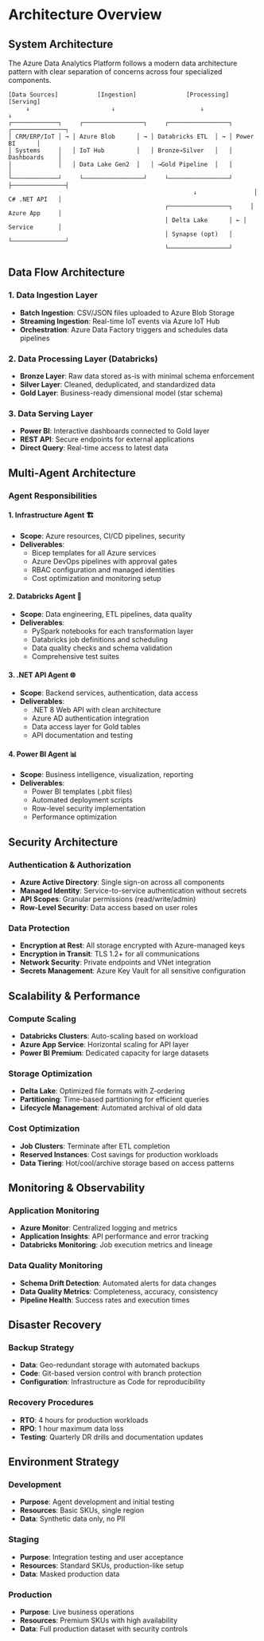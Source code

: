 # Architecture Overview

## System Architecture

The Azure Data Analytics Platform follows a modern data architecture pattern with clear separation of concerns across four specialized components.

```
[Data Sources]           [Ingestion]              [Processing]            [Serving]
     ↓                       ↓                        ↓                     ↓
┌─────────────┐     ┌─────────────────┐     ┌─────────────────┐     ┌───────────────┐
│ CRM/ERP/IoT │ → │ Azure Blob      │ → │ Databricks ETL  │ → │ Power BI      │
│ Systems     │   │ IoT Hub         │   │ Bronze→Silver   │   │ Dashboards    │
│             │   │ Data Lake Gen2  │   │ →Gold Pipeline  │   │               │
└─────────────┘     └─────────────────┘     └─────────────────┘     ├───────────────┤
                                                    ↓                │ C# .NET API   │
                                            ┌─────────────────┐     │ Azure App     │
                                            │ Delta Lake      │ ← │ Service       │
                                            │ Synapse (opt)   │     └───────────────┘
                                            └─────────────────┘
```

## Data Flow Architecture

### 1. Data Ingestion Layer
- **Batch Ingestion**: CSV/JSON files uploaded to Azure Blob Storage
- **Streaming Ingestion**: Real-time IoT events via Azure IoT Hub
- **Orchestration**: Azure Data Factory triggers and schedules data pipelines

### 2. Data Processing Layer (Databricks)
- **Bronze Layer**: Raw data stored as-is with minimal schema enforcement
- **Silver Layer**: Cleaned, deduplicated, and standardized data
- **Gold Layer**: Business-ready dimensional model (star schema)

### 3. Data Serving Layer
- **Power BI**: Interactive dashboards connected to Gold layer
- **REST API**: Secure endpoints for external applications
- **Direct Query**: Real-time access to latest data

## Multi-Agent Architecture

### Agent Responsibilities

#### 1. Infrastructure Agent 🏗️
- **Scope**: Azure resources, CI/CD pipelines, security
- **Deliverables**:
  - Bicep templates for all Azure services
  - Azure DevOps pipelines with approval gates
  - RBAC configuration and managed identities
  - Cost optimization and monitoring setup

#### 2. Databricks Agent 🔄
- **Scope**: Data engineering, ETL pipelines, data quality
- **Deliverables**:
  - PySpark notebooks for each transformation layer
  - Databricks job definitions and scheduling
  - Data quality checks and schema validation
  - Comprehensive test suites

#### 3. .NET API Agent 🌐
- **Scope**: Backend services, authentication, data access
- **Deliverables**:
  - .NET 8 Web API with clean architecture
  - Azure AD authentication integration
  - Data access layer for Gold tables
  - API documentation and testing

#### 4. Power BI Agent 📊
- **Scope**: Business intelligence, visualization, reporting
- **Deliverables**:
  - Power BI templates (.pbit files)
  - Automated deployment scripts
  - Row-level security implementation
  - Performance optimization

## Security Architecture

### Authentication & Authorization
- **Azure Active Directory**: Single sign-on across all components
- **Managed Identity**: Service-to-service authentication without secrets
- **API Scopes**: Granular permissions (read/write/admin)
- **Row-Level Security**: Data access based on user roles

### Data Protection
- **Encryption at Rest**: All storage encrypted with Azure-managed keys
- **Encryption in Transit**: TLS 1.2+ for all communications
- **Network Security**: Private endpoints and VNet integration
- **Secrets Management**: Azure Key Vault for all sensitive configuration

## Scalability & Performance

### Compute Scaling
- **Databricks Clusters**: Auto-scaling based on workload
- **Azure App Service**: Horizontal scaling for API layer
- **Power BI Premium**: Dedicated capacity for large datasets

### Storage Optimization
- **Delta Lake**: Optimized file formats with Z-ordering
- **Partitioning**: Time-based partitioning for efficient queries
- **Lifecycle Management**: Automated archival of old data

### Cost Optimization
- **Job Clusters**: Terminate after ETL completion
- **Reserved Instances**: Cost savings for production workloads
- **Data Tiering**: Hot/cool/archive storage based on access patterns

## Monitoring & Observability

### Application Monitoring
- **Azure Monitor**: Centralized logging and metrics
- **Application Insights**: API performance and error tracking
- **Databricks Monitoring**: Job execution metrics and lineage

### Data Quality Monitoring
- **Schema Drift Detection**: Automated alerts for data changes
- **Data Quality Metrics**: Completeness, accuracy, consistency
- **Pipeline Health**: Success rates and execution times

## Disaster Recovery

### Backup Strategy
- **Data**: Geo-redundant storage with automated backups
- **Code**: Git-based version control with branch protection
- **Configuration**: Infrastructure as Code for reproducibility

### Recovery Procedures
- **RTO**: 4 hours for production workloads
- **RPO**: 1 hour maximum data loss
- **Testing**: Quarterly DR drills and documentation updates

## Environment Strategy

### Development
- **Purpose**: Agent development and initial testing
- **Resources**: Basic SKUs, single region
- **Data**: Synthetic data only, no PII

### Staging  
- **Purpose**: Integration testing and user acceptance
- **Resources**: Standard SKUs, production-like setup
- **Data**: Masked production data

### Production
- **Purpose**: Live business operations
- **Resources**: Premium SKUs with high availability
- **Data**: Full production dataset with security controls